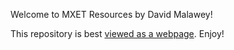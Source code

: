 Welcome to MXET Resources by David Malawey!

This repository is best [viewed as a webpage](https://qr.net/mxet).  Enjoy!
